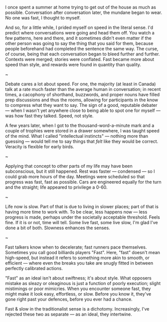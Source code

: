 I once spent a summer at home trying to get out of the house as much as possible. Conversation after conversation later, the mundane began to wear. No one was fast, I thought to myself. 

And so, for a little while, I prided myself on speed in the literal sense. I'd predict where conversations were going and head them off. You watch a few patterns, here and there, and it sometimes didn't even matter if the other person was going to say the thing that you said for them, because people beforehand had completed the sentence the same way. The curse, of course, being that each conversation began to bleed further and further. Contexts were merged; stories were conflated. Fast became more about speed than style, and rewards were found in quantity than quality.

~

Debate cares a lot about speed. For one, the majority (at least in Canada) talk at a rate much faster than the average human in conversation; in recent times, a cacophony of shorthand, buzzwords, and proper nouns have filled prep discussions and thus the rooms, allowing for participants in the know to compress what they want to say. The sign of a good, reputable debater — when I wasn't yet anywhere close to being able to spot one for myself — was how fast they talked. Speed, not style.

A few years later, when I got to the thousand-word-a-minute mark and a couple of trophies were stored in a drawer somewhere, I was taught speed of the mind. What I called "intellectual instincts" — nothing more than guessing — would tell me to say things that *felt* like they would be correct. Veracity is flexible for early birds. 

~

Applying that concept to other parts of my life may have been subconscious, but it still happened. Rest was faster — condensed — so I could grab more hours of the day. Meetings were scheduled so that progress was fast, fast as possible. Cars are engineered equally for the turn and the straight; life appeared to privilege a 0-60. 

~

Life now is slow. Part of that is due to living in slower places; part of that is having more time to work with. To be clear, less happens now — less progress is made, perhaps under the societally acceptable threshold. Feels fine. If it is or not, time will tell. Some live fast, some live slow, I'm glad I've done a bit of both. Slowness enhances the senses.

~

Fast talkers know when to decelerate; fast runners pace themselves. Sometimes you call good billiards players "Fast". Here, "fast" doesn't mean high-speed, but instead it refers to something more akin to smooth, or efficient — where even the breaks you take are snugly fitted in between perfectly calibrated actions. 

"Fast" as an ideal isn't about swiftness; it's about style. What opposers mistake as sleazy or oleaginous is just a function of poorly execution; slight mistimings or poor mimicries. When you encounter someone fast, they might make it look easy, effortless, or slow. Before you know it, they've gone right past your defences, before you ever had a chance. 

Fast & slow in the traditionalist sense is a dichotomy. Increasingly, I've rejected these two as separate — as an ideal, they intertwine. 